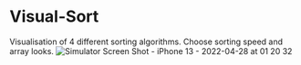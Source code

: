 # Visual-Sort
Visualisation of 4 different sorting algorithms. Choose sorting speed and array looks.
![Simulator Screen Shot - iPhone 13 - 2022-04-28 at 01 20 32](https://user-images.githubusercontent.com/26817252/165641029-2c2d9089-997c-4b45-b240-6dd09a7a0f32.png)
